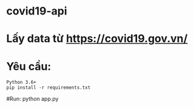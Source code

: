 # covid19-api
# Lấy data từ https://covid19.gov.vn/
# Yêu cầu:
	Python 3.6+
  	pip install -r requirements.txt
#Run: 
	python app.py
